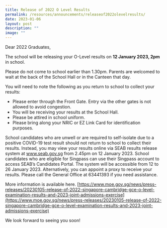 ```yaml
---
title: Release of 2022 O Level Results
permalink: /resources/announcements/releaseof2022olevelresults/
date: 2023-01-06
layout: post
description: ""
image: ""
---
```

Dear 2022 Graduates,

The school will be releasing your O-Level results on **12 January 2023, 2pm** in school. 

Please do not come to school earlier than 1.30pm. Parents are welcomed to wait at the back of the School Hall or in the Canteen that day.

You will need to note the following as you return to school to collect your results:
*	Please enter through the Front Gate. Entry via the other gates is not allowed to avoid congestion.
*	You will be receiving your results at the School Hall.
*	Please be attired in school uniform.
*	Please bring along your NRIC or EZ Link Card for identification purposes.

School candidates who are unwell or are required to self-isolate due to a positive COVID-19 test result should not return to school to collect their results. Instead, you may view your results online via SEAB results release system at www.seab.gov.sg from 2.45pm on 12 January 2023. School candidates who are eligible for Singpass can use their Singpass account to access SEAB’s Candidates Portal. The system will be accessible from 12 to 26 January 2023. Alternatively, you can appoint a proxy to receive your results. Please call the General Office at 63441393 if you need assistance. 

More information is available here.
[https://www.moe.gov.sg/news/press-releases/20230105-release-of-2022-singapore-cambridge-gce-o-level-examination-results-and-2023-joint-admissions-exercise](https://www.moe.gov.sg/news/press-releases/20230105-release-of-2022-singapore-cambridge-gce-o-level-examination-results-and-2023-joint-admissions-exercise)

We look forward to seeing you soon!